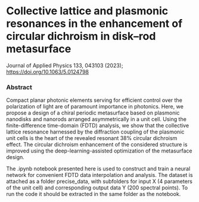 # Collective lattice and plasmonic resonances in the enhancement of circular dichroism in disk–rod metasurface

Journal of Applied Physics 133, 043103 (2023); https://doi.org/10.1063/5.0124798

### Abstract
Compact planar photonic elements serving for efficient control over the polarization of light are of paramount importance in photonics. Here, we propose a design of a chiral periodic metasurface based on plasmonic nanodisks and nanorods arranged asymmetrically in a unit cell. Using the finite-difference time-domain (FDTD) analysis, we show that the collective lattice resonance harnessed by the diffraction coupling of the plasmonic unit cells is the heart of the revealed resonant 38% circular dichroism effect. The circular dichroism enhancement of the considered structure is improved using the deep-learning-assisted optimization of the metasurface design.


The .ipynb notebook presented here is used to construct and train a neural network for convenient FDTD data interpolation and analysis. The dataset is attached as a folder precise_data, with subfolders for input X (4 parameters of the unit cell) and corresponding output data Y (200 spectral points). To run the code it should be extracted in the same folder as the notebook. 
